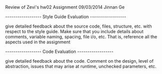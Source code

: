 Review of Zevi's hw02 Assignment
09/03/2014
Jinnan Ge

------------------ Style Guide Evaluation ------------------

give detailed feedback about the source code, files, structure, etc. with respect to the style guide. Make sure that you include details about comments, variable naming, spacing, file i/o, etc. That is, reference all the aspects used in the assignment



------------------ Code Evaluation ------------------

give detailed feedback about the code. Comment on the design, level of abstraction, issues that may arise at runtime, unchecked parameters, etc.